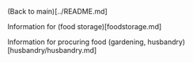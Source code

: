 (Back to main)[../README.md]

Information for (food storage)[foodstorage.md]

Information for procuring food (gardening, husbandry)[husbandry/husbandry.md]
